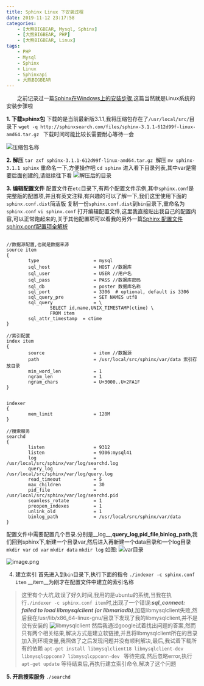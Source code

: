 ```yaml
---
title: Sphinx Linux 下安装过程
date: 2019-11-12 23:17:58
categories: 
    - [大熊BIGBEAR, Mysql, Sphinx]
    - [大熊BIGBEAR, PHP]
    - [大熊BIGBEAR, Linux]
tags: 
    - PHP
    - Mysql
    - Sphinx
    - Linux
    - Sphinxapi
    - 大熊BIGBEAR
---
```

<meta name="referrer" content="no-referrer" />

&emsp;&emsp;之前记录过一篇[Sphinx在Windows上的安装步骤](https://www.jianshu.com/p/1be12635ccbb),这篇当然就是Linux系统的安装步骤啦

<!-- more -->


__1. 下载sphinx包__
下载的是当前最新版3.1.1,我将压缩包存在了`/usr/local/src/`目录下
`wget -q http://sphinxsearch.com/files/sphinx-3.1.1-612d99f-linux-amd64.tar.gz ` 下载时间可能比较长需要耐心等待一会

![压缩包名称](https://upload-images.jianshu.io/upload_images/14618365-404c0f04014aa56d.png?imageMogr2/auto-orient/strip%7CimageView2/2/w/1240)


__2. 解压__
`tar zxf sphinx-3.1.1-612d99f-linux-amd64.tar.gz `解压
`mv sphinx-3.1.1 sphinx` 重命名一下,方便操作吧
`cd sphinx` 进入看下目录列表,其中var是需要后面创建的,请继续往下看
![解压后的目录](https://upload-images.jianshu.io/upload_images/14618365-33d59a1897fe1350.png?imageMogr2/auto-orient/strip%7CimageView2/2/w/1240)

__3. 编辑配置文件__
配置文件在`etc`目录下,有两个配置文件示例,其中`sphinx.conf`是完整版的配置项,并且有英文注释,有兴趣的可以了解一下,我们这里使用下面的`sphinx.conf.dist`简洁版
复制一份`sphinx.conf.dist`到`bin`目录下,重命名为`sphinx.conf`
`vi sphinx.conf` 打开编辑配置文件,这里我直接贴出我自己的配置内容,可以正常跑起来的,关于其他配置项可以看我的另外一篇[Sphinx 配置文件sphinx.conf配置项全解析](https://www.jianshu.com/p/be12aa194f15)
```

//数据源配置,也就是数据来源
source item
{
        type                    = mysql
        sql_host                = HOST //数据库
        sql_user                = USER //用户名
        sql_pass                = PASS //数据库密码
        sql_db                  = poster 数据库名称
        sql_port                = 3306  # optional, default is 3306
        sql_query_pre           = SET NAMES utf8 
        sql_query               = \
                SELECT id,name,UNIX_TIMESTAMP(ctime) \
                FROM item
        sql_attr_timestamp  = ctime
}

//索引配置
index item
{
        source                  = item //数据源
        path                    = /usr/local/src/sphinx/var/data 索引存放目录
        min_word_len            = 1 
        ngram_len               = 1
        ngram_chars             = U+3000..U+2FA1F
}


indexer
{
        mem_limit               = 128M
}

//搜索服务
searchd
{
        listen                  = 9312
        listen                  = 9306:mysql41
        log                     = /usr/local/src/sphinx/var/log/searchd.log
        query_log               = /usr/local/src/sphinx/var/log/query.log
        read_timeout            = 5
        max_children            = 30
        pid_file                = /usr/local/src/sphinx/var/log/searchd.pid
        seamless_rotate         = 1
        preopen_indexes         = 1
        unlink_old              = 1
        binlog_path             = /usr/local/src/sphinx/var/data
}

```
配置文件中需要配置几个目录.分别是__log__,__query_log__,__pid_file__,__binlog_path__,我们回到sphinx下,新建一个目录var,然后进入再新建一个data目录和一个log目录
`mkdir var`
`cd var`
`mkdir data`
`mkdir log`
如图:
![var目录](https://upload-images.jianshu.io/upload_images/14618365-252597381f2da18b.png?imageMogr2/auto-orient/strip%7CimageView2/2/w/1240)

![image.png](https://upload-images.jianshu.io/upload_images/14618365-87dec842ab8e3fc7.png?imageMogr2/auto-orient/strip%7CimageView2/2/w/1240)

4. 建立索引
首先进入到`bin`目录下,执行下面的指令
`./indexer -c sphinx.conf item` __item__为刚才在配置文件中建立的索引名称

>这里有个大坑,耽误了好久时间,我用的是ubuntu的系统,当我在执行`./indexer -c sphinx.conf item`时,出现了一个错误:___sql_connect: failed to load libmysqlclient (or libmariadb)___,加载libmysqlclient失败,然后我在/usr/lib/x86_64-linux-gnu/目录下发现了我的libmysqlclient,并不是没有安装的
![libmysqlclient](https://upload-images.jianshu.io/upload_images/14618365-05c1f3a9443d1e3d.png?imageMogr2/auto-orient/strip%7CimageView2/2/w/1240)
然后我通过google试着找出问题的答案,然而只有两个相关结果,解决方式是建立软链接,并且将libmysqlclient所在的目录加入到环境变量,我照做了之后发现问题并没有顺利解决,最后,我试着下载所有的依赖
`apt-get install libmysqlclient18 libmysqlclient-dev libmysqlcppconn7 libmysqlcppconn-dev `
等待完成,然后忽略error,执行
`apt-get update`
等待结束后,再执行建立索引命令,解决了这个问题

__5. 开启搜索服务__
`./searchd`
